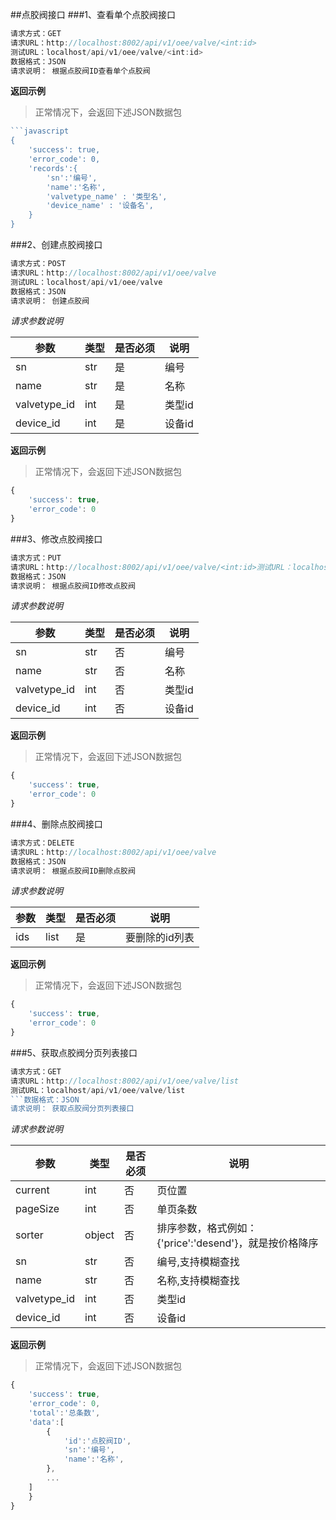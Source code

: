 ##点胶阀接口
###1、查看单个点胶阀接口
```javascript
请求方式：GET
请求URL：http://localhost:8002/api/v1/oee/valve/<int:id>
测试URL：localhost/api/v1/oee/valve/<int:id>
数据格式：JSON
请求说明： 根据点胶阀ID查看单个点胶阀
```
**返回示例**
> 正常情况下，会返回下述JSON数据包
```javascript
```javascript
{
	'success': true,
	'error_code': 0,
	'records':{
		'sn':'编号',
		'name':'名称',
		'valvetype_name' : '类型名',
		'device_name' : '设备名',
	}
}
```
###2、创建点胶阀接口
```javascript
请求方式：POST
请求URL：http://localhost:8002/api/v1/oee/valve
测试URL：localhost/api/v1/oee/valve
数据格式：JSON
请求说明： 创建点胶阀
```
*请求参数说明*

| 参数  | 类型   | 是否必须 | 说明        |
| ----- | ------ | -------- | ----------- |
|sn|str|是|编号|
|name|str|是|名称|
|valvetype_id|int|是|类型id|
|device_id|int|是|设备id|

**返回示例**
> 正常情况下，会返回下述JSON数据包
```javascript
{
	'success': true,
	'error_code': 0
}
```
###3、修改点胶阀接口
```javascript
请求方式：PUT
请求URL：http://localhost:8002/api/v1/oee/valve/<int:id>测试URL：localhost/api/v1/oee/valve/<int:id>
数据格式：JSON
请求说明： 根据点胶阀ID修改点胶阀
```
*请求参数说明*

| 参数  | 类型   | 是否必须 | 说明        |
| ----- | ------ | -------- | ----------- |
|sn|str|否|编号|
|name|str|否|名称|
|valvetype_id|int|否|类型id|
|device_id|int|否|设备id|

**返回示例**
> 正常情况下，会返回下述JSON数据包
```javascript
{
	'success': true,
	'error_code': 0
}
```
###4、删除点胶阀接口
```javascript
请求方式：DELETE
请求URL：http://localhost:8002/api/v1/oee/valve
数据格式：JSON
请求说明： 根据点胶阀ID删除点胶阀
```
*请求参数说明*

| 参数  | 类型   | 是否必须 | 说明        |
| ----- | ------ | -------- | ----------- |
|ids|list|是|要删除的id列表|
**返回示例**
> 正常情况下，会返回下述JSON数据包
```javascript
{
	'success': true,
	'error_code': 0
}
```
###5、获取点胶阀分页列表接口
```javascript
请求方式：GET
请求URL：http://localhost:8002/api/v1/oee/valve/list
测试URL：localhost/api/v1/oee/valve/list
```数据格式：JSON
请求说明： 获取点胶阀分页列表接口
```
*请求参数说明*

| 参数  | 类型   | 是否必须 | 说明        |
| ----- | ------ | -------- | ----------- |
|current|int|否|页位置|
|pageSize|int|否|单页条数|
|sorter|object|否|排序参数，格式例如：{'price':'desend'}，就是按价格降序|
|sn|str|否|编号,支持模糊查找|
|name|str|否|名称,支持模糊查找|
|valvetype_id|int|否|类型id|
|device_id|int|否|设备id|

**返回示例**
> 正常情况下，会返回下述JSON数据包
```javascript
{
	'success': true,
	'error_code': 0,
	'total':'总条数',
	'data':[
		{
			'id':'点胶阀ID',
			'sn':'编号',
			'name':'名称',
		},
		...
	]
	}
}
```
